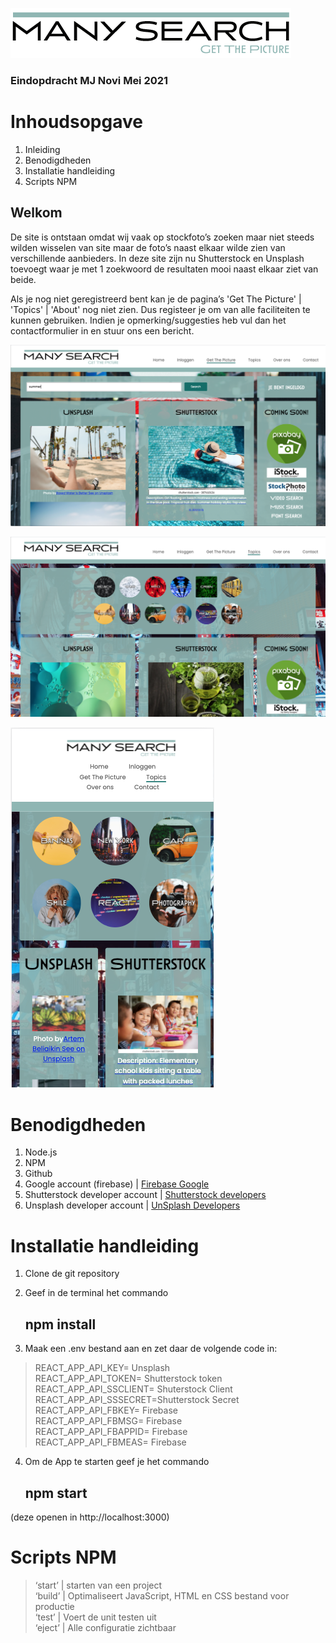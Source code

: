 ![Logo](./src/assets/Logo.png)

### Eindopdracht MJ Novi Mei 2021

# Inhoudsopgave
1. Inleiding
2. Benodigdheden
3. Installatie handleiding
4. Scripts NPM

## Welkom

De site is ontstaan omdat wij vaak op stockfoto’s zoeken maar niet steeds wilden wisselen van site maar de foto’s naast elkaar wilde zien van verschillende aanbieders. In deze site zijn nu Shutterstock en Unsplash toevoegt waar je met 1 zoekwoord de resultaten mooi naast elkaar ziet van beide.

Als je nog niet geregistreerd bent kan je de pagina’s 'Get The Picture' | 'Topics' | 'About' nog niet zien. Dus registeer je om van alle faciliteiten te kunnen gebruiken. Indien je opmerking/suggesties heb vul dan het contactformulier in en stuur ons een bericht.

![Website](./src/assets/Webdesig1.png)

![Website](./src/assets/Webdesign2.png)

![Website](./src/assets/Webdesign3.png)

# Benodigdheden
1. Node.js
2. NPM
3. Github
4. Google account (firebase) | [Firebase Google](https://firebase.google.com/) 
5. Shutterstock developer account |  [Shutterstock developers](https://www.shutterstock.com/developers)
6. Unsplash developer account | [UnSplash Developers](https://unsplash.com/developers)

# Installatie handleiding
1. Clone de git repository
2. Geef in de terminal het commando
   
   ## npm install

3. Maak een .env bestand aan en zet daar de volgende code in:

>REACT_APP_API_KEY= Unsplash<br>
REACT_APP_API_TOKEN= Shutterstock token<br>
REACT_APP_API_SSCLIENT= Shuterstock Client <br>
REACT_APP_API_SSSECRET=Shutterstock Secret<br>
REACT_APP_API_FBKEY= Firebase<br>
REACT_APP_API_FBMSG= Firebase<br>
REACT_APP_API_FBAPPID= Firebase<br>
REACT_APP_API_FBMEAS= Firebase<br>


4. Om de App te starten geef je het commando 
   
    ## npm start

(deze openen in http://localhost:3000)


# Scripts NPM

>‘start’ 	| starten van een project<br>
‘build’	| Optimaliseert JavaScript, HTML en CSS bestand voor productie<br>
‘test’	| Voert de unit testen uit<br>
‘eject’	| Alle configuratie zichtbaar<br>
